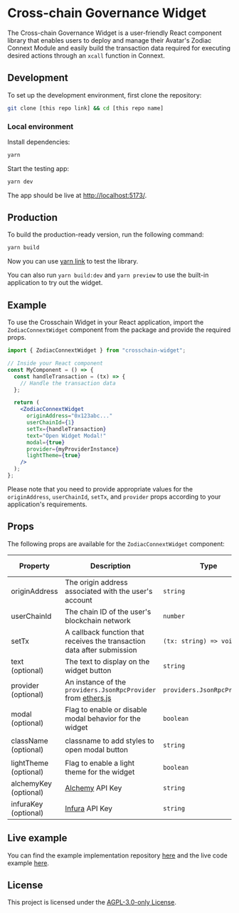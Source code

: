 # Cross-chain Governance Widget

The Cross-chain Governance Widget is a user-friendly React component library that enables users to deploy and manage their Avatar's Zodiac Connext Module and easily build the transaction data required for executing desired actions through an `xcall` function in Connext.

## Development

To set up the development environment, first clone the repository:

```bash
git clone [this repo link] && cd [this repo name]
```

### Local environment

Install dependencies:

```bash
yarn
```

Start the testing app:

```bash
yarn dev
```

The app should be live at [http://localhost:5173/](http://localhost:5173/).

## Production

To build the production-ready version, run the following command:

```bash
yarn build
```

Now you can use [yarn link](https://classic.yarnpkg.com/lang/en/docs/cli/link/) to test the library.

You can also run `yarn build:dev` and `yarn preview` to use the built-in application to try out the widget.

## Example

To use the Crosschain Widget in your React application, import the `ZodiacConnextWidget` component from the package and provide the required props.

```jsx
import { ZodiacConnextWidget } from "crosschain-widget";

// Inside your React component
const MyComponent = () => {
  const handleTransaction = (tx) => {
    // Handle the transaction data
  };

  return (
    <ZodiacConnextWidget
      originAddress="0x123abc..."
      userChainId={1}
      setTx={handleTransaction}
      text="Open Widget Modal!"
      modal={true}
      provider={myProviderInstance}
      lightTheme={true}
    />
  );
};
```

Please note that you need to provide appropriate values for the `originAddress`, `userChainId`, `setTx`, and `provider` props according to your application's requirements.

## Props

The following props are available for the `ZodiacConnextWidget` component:

| Property              | Description                                                                                                | Type                        | Default value                |
| --------------------- | ---------------------------------------------------------------------------------------------------------- | --------------------------- | ---------------------------- |
| originAddress         | The origin address associated with the user's account                                                      | `string`                    | N/A                          |
| userChainId           | The chain ID of the user's blockchain network                                                              | `number`                    | N/A                          |
| setTx                 | A callback function that receives the transaction data after submission                                    | `(tx: string) => void`      | N/A                          |
| text (optional)       | The text to display on the widget button                                                                   | `string`                    | `"Cross-Chain Widget"`       |
| provider (optional)   | An instance of the `providers.JsonRpcProvider` from [ethers.js](https://docs.ethers.org/v5/api/providers/) | `providers.JsonRpcProvider` | `undefined`                  |
| modal (optional)      | Flag to enable or disable modal behavior for the widget                                                    | `boolean`                   | `true`                       |
| className (optional)  | classname to add styles to open modal button                                                               | `string`                    | `"crosschain-widget-button"` |
| lightTheme (optional) | Flag to enable a light theme for the widget                                                                | `boolean`                   | `false`                      |
| alchemyKey (optional) | [Alchemy](https://www.alchemy.com/) API Key                                                                | `string`                    | `undefined`                  |
| infuraKey (optional)  | [Infura](https://www.infura.io/) API Key                                                                   | `string`                    | `undefined`                  |

## Live example

You can find the example implementation repository [here](https://github.com/defi-wonderland/crosschain-widget-example) and the live code example [here](https://codesandbox.io/p/github/defi-wonderland/crosschain-widget-example).

## License

This project is licensed under the [AGPL-3.0-only License](LICENSE).
